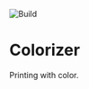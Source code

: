![Build](https://github.com/j-p-s-o/Colorizer/workflows/Node.js%20CI/badge.svg)
# Colorizer
Printing with color.

